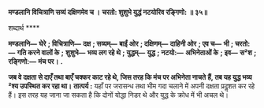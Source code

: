 **मण्डलानि विचित्राणि सव्यं दक्षिणमेव च ।** **चरतो: शुशुभे युद्धं नटयोरिव रङ्गिणो: ॥ ३५॥** 

शब्दार्थ **** 

**मण्डलानि—** **घेरे** **; विचित्राणि—** **दक्ष** **; सव्यम्—** **बाईं ओर** **; दक्षिणम्—** **दाहिनी ओर** **; एव च—** **भी** **; चरतो:—** **गति करने वालों के** **;** **शुशुभे—** **भव्य लग रहे थे** **; युद्धम्—** **युद्ध** **; नटयो:—** **अभिनेताओं के** **; इव—** **स²श** **; रङ्गिणो:—** **मंच पर।** **.** 

**जब वे दक्षता से दाएँ तथा बाएँ चक्कर काट रहे थे, जिस तरह कि मंच पर अभिनेता नाचते** **हैं, तब यह युद्ध भव्य ²श्य उपस्थित कर रहा था।** **तात्पर्य :** यहाँ पर जरासन्ध तथा भीम गदा चलाने में अपनी दक्षता प्रदॢशत कर रहे हैं। इस तरह यह जाना जा सकता है कि दोनों योद्धा निडर थे और युद्ध के क्रोध में भी अचल थे।  